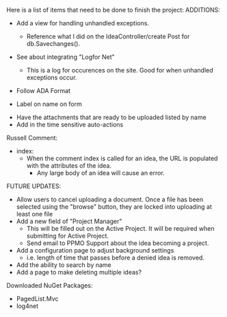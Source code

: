 Here is a list of items that need to be done to finish the project:
ADDITIONS:
- Add a view for handling unhandled exceptions. 
  * Reference what I did on the IdeaController/create Post for db.Savechanges().
- See about integrating "Logfor Net"
  * This is a log for occurences on the site. Good for when unhandled exceptions occur.

- Follow ADA Format
 * Label on name on form
- Have the attachments that are ready to be uploaded listed by name
- Add in the time sensitive auto-actions

Russell
Comment:
- index:
  - When the comment index is called for an idea, the URL is populated with the attributes of the idea. 
      * Any large body of an idea will cause an error.

FUTURE UPDATES:
- Allow users to cancel uploading a document. Once a file has been selected using the "browse" 
  button, they are locked into uploading at least one file
- Add a new field of "Project Manager"
  - This will be filled out on the Active Project. It will be required when submitting for Active Project.
  - Send email to PPMO Support about the idea becoming a project.
- Add a configuration page to adjust background settings
  - i.e. length of time that passes before a denied idea is removed.
- Add the ability to search by name
- Add a page to make deleting multiple ideas?

Downloaded NuGet Packages:
- PagedList.Mvc
- log4net